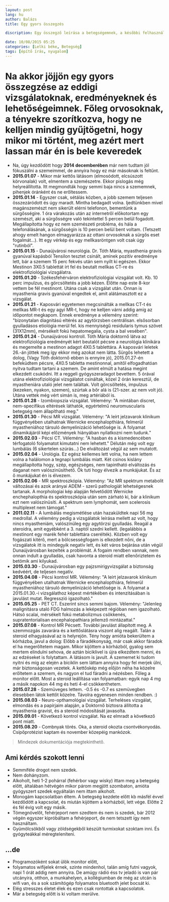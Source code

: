 ```yaml
---
layout: post
lang: hu
author: Balázs
title: Egy gyors összegzés

discription: Egy összegző leírása a betegségemnek, a későbbi felhasználás miatt.

date: 10/08/2015 05:25
categories: [Lelki béke, Betegség]
tags: [építő írás, nyugalom]
---
```


# Na akkor jöjjön egy gyors összegzése az eddigi vizsgálatoknak, eredményeknek és lehetőségeimnek. Főleg orvosoknak, a tényekre szorítkozva, hogy ne kelljen mindig gyűjtögetni, hogy mikor mi történt, meg azért mert lassan már én is bele keveredek

- Na, úgy kezdődött hogy **2014 decemberében** már nem tudtam jól fókuszálni a szemeimmel, de annyira hogy ez már másoknak is feltűnt.
- **2015.01.07** - Mikor már kettős látásom (elmosódott, elcsúszott körvonalak) volt, elmentem a szemészetre. Ekkor pislogás még helyreállította. Itt megmondták hogy semmi baja nincs a szememnek, pihenjek óránként és ne erőltessem.
- **2015.01.14** - Egyszer csak, sétálás közben, a jobb szemem teljesen összezáródott és úgy maradt. Mintha bedagadt volna. Ijedtünkben mivel magánszemészt nem sikerült elérni telefonon, bementünk a sürgősségire. 1 óra várakozás után az internetről előkotortam egy szemészt, aki a sürgősségre való tekintettel 5 percen belül fogadott. Megállapította hogy ez nem szemészeti probléma, és hála a telefonálásának, a sürgősségin is 10 percen belül bent voltam. (Tetszett ahogy emelt hangon elmagyarázza az ottani orvosoknak a sürgős eset fogalmát...). Itt egy vérkép és egy mellkasröntgen volt csak úgy "rutinból".
- **2015.01.15** - Dunaújvárosi neurológia. Dr. Tóth Mária, myasthenia gravis gyanúval kapásból Tensilon tesztet csinált, aminek pozitív eredménye lett, bár a szemem 15 perc fekvés után sem nyílt ki egészen. Ekkor Mestinon 3X0.5 tablettát írt fel és beutalt mellkas CT-re és elektrofiziológiai vizsgálatra.
- **2015.01.20** - Székesfehérváron elektrofiziológiai vizsgálat volt. Kb. 10 perc impulzus, és görcsöltetés a jobb kézen. Előtte nap este 8-kor vettem be fél mestinont. Utána csak a vizsgálat után. Onnan is myasthenia gravis gyanúval engedtek el, amit alátámasztott ez a vizsgálat.
- **2015.01.21** - Kaposvári egyetemen megcsinálták a mellkas CT-t és mellkas MR-t és egy agyi MR-t, hogy ne kelljen várni addig amíg az időpontot megkapom. Ennek eredménye a vélemény szerint: "bizonytalan diagnitású eltérés az agytörzsben centrálisan. elsősorban gyulladásos etiológia merül fel. kis mennyiségű residularis tymus szövet (31X12mm), mérsékelt fokú hepatomegalia, cysta a bal vesében".
- **2015.01.24** - Dunaújvárosi kontroll. Tóth Mária doktornő látva az elektrofiziológia eredményét kért beutalót pécsre a neurológia klinikára és megemelte a mestinon adagot 4X0.5 tablettára. A kaposvári leletek 26.-án jöttek meg így ekkor még azokat nem látta.
Sürgős lehetett a dolog, (Vagy Tóth doktornő ebben is ennyire jó), 2015.01.27-én befeküdtem pécsre, 4X0.5 tabletta mestinonnal, amitől elfogadhatóan nyitva tudtam tartani a szemem. De amint elmúlt a hatása megint elkezdett csukódni. Itt a reggeli gyógyszeradagot bevettem. 5 órával utána elektrofiziológiai vizsgálatot csináltak, közel 2 órán keresztül, de myastheniára utaló jelet nem találtak. Volt görcsöltetés, impulzus (kezeken, nyakon, szemen), szúrtak a bőr alá is (21-szer. az nem volt jó). Utána vettek még vért simán is, meg artériából is.
- **2015.01.28** - Izombiopszia vizsgálat. Vélemény: "A mintában discret, nem-specifikus eltérések láthatók, egyértelmű neuromuscularis betegség nem állapítható meg."
- **2015.01.30** - Pécsi MR vizsgálat. Vélemény: "A leírt jelzavarok klinikum függvényében utalhatnak Wernicke encephalopthiára, felmerül myastheniához társuló demyelinizáció lehetősége is. A folyamat dinamikájáról képi előzmények hiányában nyilatkozni nem tudunk."
- **2015.02.03** - Pécsi CT. Vélemény: "A hasban és a kismedencében térfogatoló folyamatot kimutatni nem lehetett." Délután még volt egy lumbálás (6 sikertelen szúrás...) De elváltozást végül az sem mutatott.
- **2015.02.04** - Urológia. Ez egész kellemes lett volna, ha nem lettem volna a halálomon a tegnapi lumbálás miatt. Két csinos kislány megállapította hogy, szép, egészséges, nem tapintható elváltozás és daganat nem valószinüsíthető. Ők tuti hogy élvezik a munkájukat. És az ő munkájukat én is élvezem.
- **2015.02.06** - MR spektroszkópia. Vélemény: "Az MR spektrum metabolit változásai és azok arányai ADEM - szerű pathologiát lehetségesnek tartanak. A morphologiai kép alapján felvetődött Wernicke enchephalopthia és spektroszkópia után sem zárható ki, bár a klinikum ezt nem valószínüsíti. A spektrum sem lymphomát, sem scelerosis multiplexet nem támogat."
- **2011.02.11** - A lumbálás megismétlése után hazaküldtek napi 56 mg medrollal. A vélemény pedig a vizsgálatok leírása mellett az volt, hogy nincs myastheniám, valószínüleg egy agytörzsi gyulladás. Reagál a steroidra, amit egyébként a 3. naptól szedni kellett. (legalábbis a mestinont egy marék fehér tablettára cserélték).
Közben volt egy fogászati kitérő, mert a bölcsességfogam is elkezdett nőni, de a vizsgálatok itt is mindegyik negatív lett, és két város bejárása után végül Dunaújvárosban kezelték a problémát. A fogaim rendben vannak, nem onnan indult a gyulladás, csak havonta a steroid miatt ellenőriztetem és betömik ami kilyukad.
- **2015.03.30** - Dunaújvárosban egy pajzsmirigyvizsgálat a biztonság kedvéért, de teljesen negatív.
- **2015.04.08** - Pécsi kontrol MR. Vélemény: "A leírt jelzavarok klinikum függvényében utalhatnak Wernicke encephalopthiára, felmerül myastheniához társuló demyelinizáció lehetősége is. A folyamat a 2015.01.30.-i vizsgálathoz képest mértékében és intenzitásában is javulást mutat. Regresszió igazolható."
- **2015.05.25** - PET CT. Eszerint sincs semmi bajom. Vélemény: "JelenIeg malignitásra utaló FDG halmozás a leképezett régióban nem igazolható. Hátsó scalai, mérsékelt fokú metabolizmus csökkenés, supratentorialisan encephalopathiara jellemző mintázattal."
- **2015.07.08** - Kontrol MR Pécsett. További javulást állapított meg. A szemmozgás zavarára és a kettőslátásra viszont alig reagált. Talán a steroid elhagyásával az is helyrejön. Tény hogy amióta bekerültem a kórházba, javul a dolog:
Előbb a fáradékonyság, már csak akkor fáradok el ha megerőltetem magam. Mikor kijöttem a kórházból, gyalog sem mertem elindulni sehova, de aztán biciklivel is újra elkezdtem menni, és az edzéseket is folytattam.
A látásom is javult. A szememet ki tudom nyitni és míg az elején a biciklin sem láttam annyira hogy fel merjek ülni, már biztonságosan vezetek.
A kettőskép még előjön néha ha közelre erőltetem a szemem, és nagyon el tud fáradni a nézésben. Főleg a monitor előtt.
Most a steroid leállítása van folyamatban: egyik nap 4 mg a másik napokon 44 mg és heti 4-el csökkenthetem.
- **2015.07.28** - Szemüveges lettem. -0.5 és -0.7 es szemüvegben élesebben látok kettőt közelre. Távolra egyenesen minden rendben. :)
- **2015.08.03** - Neuro-opthamológiai vizsgálat. Terheléses vizsgálat, elmondás és a papírjaim alapján, a Doktornő biztosra állította a myasthenia gravist, és a steroid módosítását javasolta.
- **2015.09.01** - Következő kontrol vizsgálat. Na ez elmradt a következő pont miatt.
- **2015.08.20** - Combnyak törés. Oka, a steroid okozta csontvékonyodás. Csípőprotézist kaptam és november közepéig mankózok.

>Mindezek dokumentációja megtekinthető.

## Ami kérdés szokott lenni

- Semmiféle drogot nem szedek.
- Nem dohányzom.
- Alkoholt, heti 1-2 pohárral (fehérbor vagy wisky) ittam meg a betegség előtt, általában hétvégén mikor párom megjött szombaton, amióta gyógyszert szedek egyáltalán nem ittam alkoholt.
- Monogám kapcsolatban éltem. A betegség kezdete előtt kb másfél évvel kezdődött a kapcsolat, és miután kijöttem a kórházból, lett vége. Előtte 2 és fél évig volt egy másik.
- Tömegnövelőt, fehérjeport nem szedtem és nem is szedek, bár 2012 végén egyszer kipróbáltam a fehérjeport, de nem tetszett így nem használtam.
- Gyümölcsökből vagy zöldségekből készült turmixokat szoktam inni. És gyógyteákkal méregteleníteni.

## ...de

- Programozóként sokat ülök monitor előtt,
- folyamatos wifijelek érnek, szinte mindenhol, talán amíg futni vagyok, napi 1 órát addig nem annyira. De amúgy rádió éss tv jeladó is van pár utcányira, otthon, a munkahelyen, a kollégiumban de még az utcán is wifi van, és a sok számítógép folyamatos bluetooth jelet bocsát ki.
- Elég stresszes életet élek és ezen csak rontottak a kapcsolatok.
- Már a betegség előtt is ki voltam merülve.